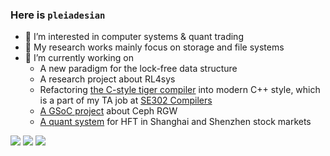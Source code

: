 ### Here is `pleiadesian`

- 🌱 I’m interested in computer systems & quant trading
- 💬 My research works mainly focus on storage and file systems
- 🔭 I’m currently working on
  - A new paradigm for the lock-free data structure
  - A research project about RL4sys
  - Refactoring [the C-style tiger compiler](https://github.com/topics/tiger-compiler) into modern C++ style, which is a part of my TA job at [SE302 Compilers](https://ipads.se.sjtu.edu.cn/courses/compilers/)
  - [A GSoC project](https://summerofcode.withgoogle.com/projects/#6471598049067008) about Ceph RGW
  - [A quant system](https://github.com/IdaoQuant) for HFT in Shanghai and Shenzhen stock markets

<!--
**pleiadesian/pleiadesian** is a ✨ _special_ ✨ repository because its `README.md` (this file) appears on your GitHub profile.

Here are some ideas to get you started:

- 🔭 I’m currently working on ...
- 🌱 I’m currently learning ...
- 👯 I’m looking to collaborate on ...
- 🤔 I’m looking for help with ...
- 💬 Ask me about ...
- 📫 How to reach me: ...
- 😄 Pronouns: ...
- ⚡ Fun fact: ...
-->

![](https://github-readme-stats.vercel.app/api?username=pleiadesian&show_icons=true&count_private=true&hide=stars&theme=tokyonight)
![](https://github-readme-stats.vercel.app/api/top-langs/?username=pleiadesian&hide=html,css,tsql,perl&layout=compact&langs_count=6&theme=tokyonight&v=2)
![](https://github-readme-stats.vercel.app/api/wakatime?username=pleiadesian&layout=compact&langs_count=8&theme=tokyonight&v=2)
